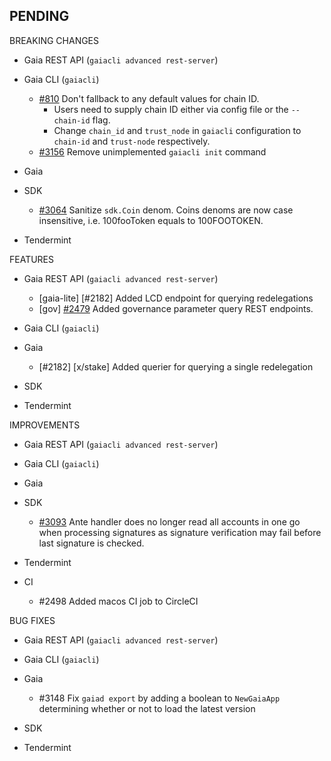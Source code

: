 ## PENDING

BREAKING CHANGES

* Gaia REST API (`gaiacli advanced rest-server`)

* Gaia CLI  (`gaiacli`)
  * [\#810](https://github.com/cosmos/cosmos-sdk/issues/810) Don't fallback to any default values for chain ID.
    - Users need to supply chain ID either via config file or the `--chain-id` flag.
    - Change `chain_id` and `trust_node` in `gaiacli` configuration to `chain-id` and `trust-node` respectively.
  * [\#3156](https://github.com/cosmos/cosmos-sdk/pull/3156) Remove unimplemented `gaiacli init` command

* Gaia

* SDK
  * [\#3064](https://github.com/cosmos/cosmos-sdk/issues/3064) Sanitize `sdk.Coin` denom. Coins denoms are now case insensitive, i.e. 100fooToken equals to 100FOOTOKEN.

* Tendermint


FEATURES

* Gaia REST API (`gaiacli advanced rest-server`)
    * [gaia-lite] [\#2182] Added LCD endpoint for querying redelegations
    * [gov] [\#2479](https://github.com/cosmos/cosmos-sdk/issues/2479) Added governance parameter
    query REST endpoints.

* Gaia CLI  (`gaiacli`)

* Gaia

    * [\#2182] [x/stake] Added querier for querying a single redelegation

* SDK

* Tendermint


IMPROVEMENTS

* Gaia REST API (`gaiacli advanced rest-server`)

* Gaia CLI  (`gaiacli`)

* Gaia

* SDK
  * [\#3093](https://github.com/cosmos/cosmos-sdk/issues/3093) Ante handler does no longer read all accounts in one go when processing signatures as signature
    verification may fail before last signature is checked.

* Tendermint

* CI
    * \#2498 Added macos CI job to CircleCI


BUG FIXES

* Gaia REST API (`gaiacli advanced rest-server`)

* Gaia CLI  (`gaiacli`)

* Gaia

  * \#3148 Fix `gaiad export` by adding a boolean to `NewGaiaApp` determining whether or not to load the latest version

* SDK

* Tendermint
